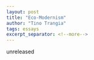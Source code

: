 ```yaml
---
layout: post
title: "Eco-Modernism"
author: "Tino Trangia"
tags: essays
excerpt_separator: <!--more-->
---
```


unreleased